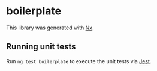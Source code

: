 # boilerplate

This library was generated with [Nx](https://nx.dev).

## Running unit tests

Run `ng test boilerplate` to execute the unit tests via [Jest](https://jestjs.io).
